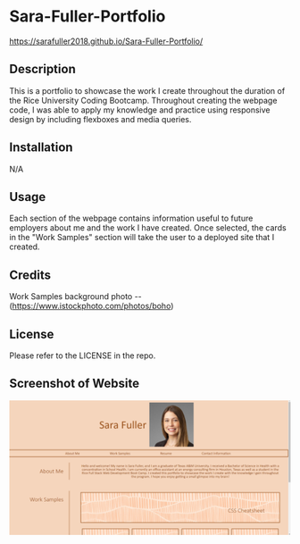 # Sara-Fuller-Portfolio

https://sarafuller2018.github.io/Sara-Fuller-Portfolio/ 

## Description

This is a portfolio to showcase the work I create throughout the duration of the Rice University Coding Bootcamp. Throughout creating the webpage code, I was able to apply my knowledge and practice using responsive design by including flexboxes and media queries.  

## Installation

N/A

## Usage

Each section of the webpage contains information useful to future employers about me and the work I have created. Once selected, the cards in the "Work Samples" section will take the user to a deployed site that I created. 

## Credits

Work Samples background photo -- (https://www.istockphoto.com/photos/boho)

## License

Please refer to the LICENSE in the repo.

## Screenshot of Website

![Alt text](./Assets/Images/Portfolio-screenshot.png)